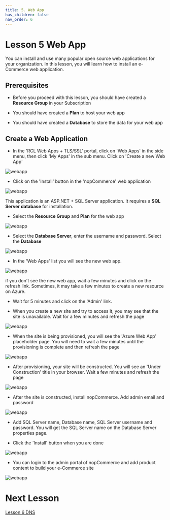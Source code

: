 ```yaml
---
title: 5. Web App
has_children: false
nav_order: 6
---
```


# Lesson 5 Web App

You can install and use many popular open source web applications for your organization. In this lesson, you will learn how to install an e-Commerce web application.

## Prerequisites

- Before you proceed with this lesson, you should have created a **Resource Group** in your Subscription

- You should have created a **Plan** to host your web app

- You should have created a **Database** to store the data for your web app

## Create a Web Application

- In the 'RCL Web Apps + TLS/SSL' portal, click on 'Web Apps' in the side menu, then click 'My Apps' in the sub menu. Click on 'Create a new Web App'

![webapp](images/webapp-open.PNG)

- Click on the 'Install' button in the 'nopCommerce' web application

![webapp](images/webapp-create.PNG)

This application is an ASP.NET + SQL Server application. It requires a **SQL Server database** for installation.

- Select the **Resource Group** and **Plan** for the web app

![webapp](images/webapp-create2.PNG)

- Select the **Database Server**, enter the username and password. Select the **Database**

![webapp](images/webapp-create3.PNG)

- In the 'Web Apps' list you will see the new web app. 

![webapp](images/webapp-admin.PNG)

if you don't see the new web app, wait a few minutes and click on the refresh link. Sometimes, it may take a few minutes to create a new resource on Azure.

- Wait for 5 minutes and click on the 'Admin' link.

- When you create a new site and try to access it, you may see that the site is unavailable. Wait for a few minutes and refresh the page

![webapp](images/webapp-site-unavailable.PNG)

- When the site is being provisioned, you will see the 'Azure Web App' placeholder page. You will need to wait a few minutes until the provisioning is complete and then refresh the page

![webapp](images/webapp-place-holder.PNG)

- After provisioning, your site will be constructed. You will see an 'Under Construction' title in your browser. Wait a few minutes and refresh the page

![webapp](images/webapp-site-under-construction.PNG)

- After the site is constructed, install nopCommerce. Add admin email and password

![webapp](images/webapp-nop-install.PNG)

- Add SQL Server name, Database name, SQL Server username and password. You will get the SQL Server name on the Database Server properties page.

- Click the 'Install' button when you are done

![webapp](images/webapp-nop-install2.PNG)

- You can login to the admin portal of nopCommerce and add product content to build your e-Commerce site

![webapp](images/webapp-nop-site.PNG)

# Next Lesson

[Lesson 6 DNS](https://rcl-cloud-apps.github.io/cloud101/6-dns.html)